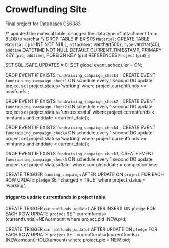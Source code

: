 # Crowdfunding Site
Final project for Databases CS6083

/* updated the material table, changed the data type of attachment from BLOB to varchar */
DROP TABLE IF EXISTS `Material`;
CREATE TABLE `Material` (
  `pid` INT NOT NULL,
  `attachment` varchar(500),
  `type` varchar(40),
  `addtime` DATETIME NOT NULL DEFAULT CURRENT_TIMESTAMP,
  PRIMARY KEY (`pid`, `addtime`),
  FOREIGN KEY (`pid`) REFERENCES `Project` (`pid`)
);


SET SQL_SAFE_UPDATES = 0;
SET global event_scheduler = ON;

DROP EVENT IF EXISTS `fundraising_campaign_check1` ;
CREATE 
EVENT `fundraising_campaign_check1` 
ON schedule every 1 second
DO 
update project 
set project.status='working'
where project.currentfunds >= maxfunds ;

DROP EVENT IF EXISTS `fundraising_campaign_check2` ;
CREATE 
EVENT `fundraising_campaign_check2` 
ON schedule every 1 second
DO 
update project 
set project.status='unsuccessful' 
where project.currentfunds < minfunds and enddate < current_date();

DROP EVENT IF EXISTS `fundraising_campaign_check4` ;
CREATE 
EVENT `fundraising_campaign_check4` 
ON schedule every 1 second
DO 
update project 
set project.status='working' 
where project.currentfunds >= minfunds and enddate < current_date();

DROP EVENT IF EXISTS `fundraising_campaign_check3`;
CREATE 
EVENT `fundraising_campaign_check3` 
ON schedule every 1 second
DO 
update project 
set project.status='late'
where completeddate > completiontime;

CREATE 
TRIGGER `funding_campaign`
AFTER UPDATE
ON  `project` FOR EACH ROW
UPDATE `pledge`
SET charged ='TRUE'
where project.status = 'working';



#### trigger to update currentfunds in project table ###


CREATE 
TRIGGER `currentfunds_update1`
AFTER INSERT 
ON  `pledge` FOR EACH ROW
UPDATE `project`
SET currentfunds=(currentfunds)+NEW.amount
where project.pid=NEW.pid;



CREATE 
TRIGGER `currentfunds_update2`
AFTER UPDATE
ON  `pledge` FOR EACH ROW
UPDATE `project`
SET currentfunds=(currentfunds)+(NEW.amount)-(OLD.amount)
where project.pid = NEW.pid;
